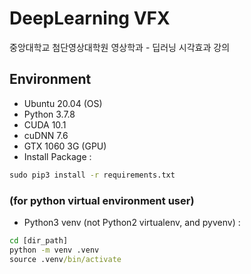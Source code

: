 # DeepLearning VFX

중앙대학교 첨단영상대학원 영상학과 - 딥러닝 시각효과 강의

## Environment
- Ubuntu 20.04 (OS)
- Python 3.7.8
- CUDA 10.1
- cuDNN 7.6
- GTX 1060 3G (GPU)
- Install Package :

```cmd
sudo pip3 install -r requirements.txt
```

### (for python virtual environment user)
- Python3 venv (not Python2 virtualenv, and pyvenv) :

```cmd
cd [dir_path]
python -m venv .venv
source .venv/bin/activate
```
